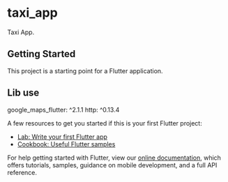 # taxi_app

Taxi App.

## Getting Started

This project is a starting point for a Flutter application.

## Lib use
  google_maps_flutter: ^2.1.1
  http: ^0.13.4

A few resources to get you started if this is your first Flutter project:

- [Lab: Write your first Flutter app](https://flutter.dev/docs/get-started/codelab)
- [Cookbook: Useful Flutter samples](https://flutter.dev/docs/cookbook)

For help getting started with Flutter, view our
[online documentation](https://flutter.dev/docs), which offers tutorials,
samples, guidance on mobile development, and a full API reference.
